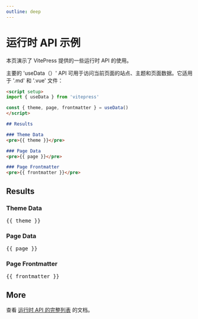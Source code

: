 ```yaml
---
outline: deep
---
```


# 运行时 API 示例

本页演示了 VitePress 提供的一些运行时 API 的使用。

主要的 'useData（）' API 可用于访问当前页面的站点、主题和页面数据。它适用于 '.md' 和 '.vue' 文件：

```md
<script setup>
import { useData } from 'vitepress'

const { theme, page, frontmatter } = useData()
</script>

## Results

### Theme Data
<pre>{{ theme }}</pre>

### Page Data
<pre>{{ page }}</pre>

### Page Frontmatter
<pre>{{ frontmatter }}</pre>
```

<script setup>
import { useData } from 'vitepress'

const { site, theme, page, frontmatter } = useData()
</script>

## Results

### Theme Data
<pre>{{ theme }}</pre>

### Page Data
<pre>{{ page }}</pre>

### Page Frontmatter
<pre>{{ frontmatter }}</pre>

## More

查看 [运行时 API 的完整列表](https://vitepress.dev/reference/runtime-api#usedata) 的文档。
